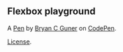 Flexbox playground
------------------


A [Pen](https://codepen.io/bgoonz/pen/ZEKOmYW) by [Bryan C Guner](https://codepen.io/bgoonz) on [CodePen](https://codepen.io).

[License](https://codepen.io/bgoonz/pen/ZEKOmYW/license).